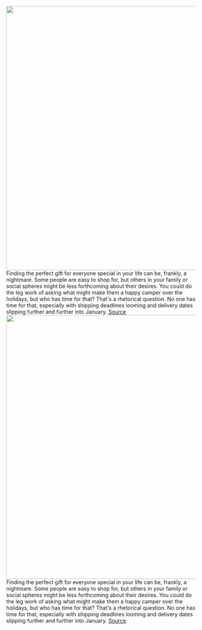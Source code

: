 <img src='https://cdn.vox-cdn.com/thumbor/vunB-iMzbsGd5tfrFntJfdB1vnU=/0x0:2500x1667/1200x675/filters:focal(1050x634:1450x1034)/cdn.vox-cdn.com/uploads/chorus_image/image/70111594/VRG_Illo_4859_GG_Main_lede.0.jpg' width='700px' /><br/>
Finding the perfect gift for everyone special in your life can be, frankly, a nightmare. Some people are easy to shop for, but others in your family or social spheres might be less forthcoming about their desires. You could do the leg work of asking what might make them a happy camper over the holidays, but who has time for that? That's a rhetorical question. No one has time for that, especially with shipping deadlines looming and delivery dates slipping further and further into January.
<a href='https://www.theverge.com/22759813/holiday-gift-guide-best-tech-gadget-unique-ideas'> Source <a/><img src='https://cdn.vox-cdn.com/thumbor/vunB-iMzbsGd5tfrFntJfdB1vnU=/0x0:2500x1667/1200x675/filters:focal(1050x634:1450x1034)/cdn.vox-cdn.com/uploads/chorus_image/image/70111594/VRG_Illo_4859_GG_Main_lede.0.jpg' width='700px' /><br/>
Finding the perfect gift for everyone special in your life can be, frankly, a nightmare. Some people are easy to shop for, but others in your family or social spheres might be less forthcoming about their desires. You could do the leg work of asking what might make them a happy camper over the holidays, but who has time for that? That's a rhetorical question. No one has time for that, especially with shipping deadlines looming and delivery dates slipping further and further into January.
<a href='https://www.theverge.com/22759813/holiday-gift-guide-best-tech-gadget-unique-ideas'> Source <a/>